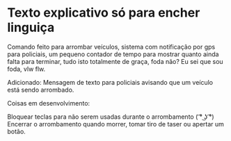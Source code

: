 # Texto explicativo só para encher linguiça
Comando feito para arrombar veículos, sistema com notificação por gps para policiais, um pequeno contador de tempo para mostrar quanto ainda falta para terminar, tudo isto totalmente de graça, foda não? Eu sei que sou foda, vlw flw.

Adicionado:
Mensagem de texto para policiais avisando que um veículo está sendo arrombado.

Coisas em desenvolvimento:

Bloquear teclas para não serem usadas durante o arrombamento ( ͡° ͜ʖ ͡°)
Encerrar o arrombamento quando morrer, tomar tiro de taser ou apertar um botão.
